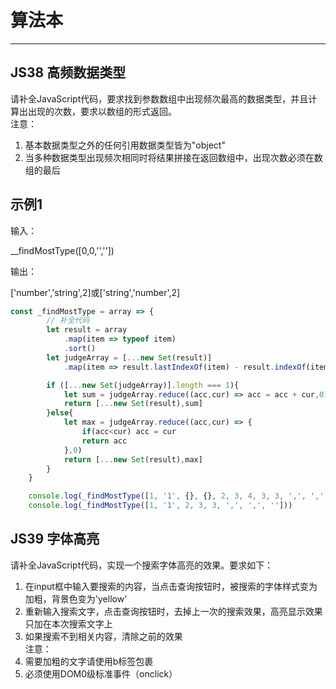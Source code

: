 # 算法本

---

## JS38 高频数据类型

请补全JavaScript代码，要求找到参数数组中出现频次最高的数据类型，并且计算出出现的次数，要求以数组的形式返回。  
注意：  

1. 基本数据类型之外的任何引用数据类型皆为"object"  
2. 当多种数据类型出现频次相同时将结果拼接在返回数组中，出现次数必须在数组的最后

## 示例1

输入：

__findMostType([0,0,'',''])

输出：

['number','string',2]或['string','number',2]

```js
const _findMostType = array => {
        // 补全代码
        let result = array
            .map(item => typeof item)
            .sort()
        let judgeArray = [...new Set(result)]
            .map(item => result.lastIndexOf(item) - result.indexOf(item) + 1)

        if ([...new Set(judgeArray)].length === 1){
            let sum = judgeArray.reduce((acc,cur) => acc = acc + cur,0)
            return [...new Set(result),sum]
        }else{
            let max = judgeArray.reduce((acc,cur) => {
                if(acc<cur) acc = cur
                return acc
            },0)
            return [...new Set(result),max]
        }
    }

    console.log(_findMostType([1, '1', {}, {}, 2, 3, 4, 3, 3, ',', ',', '','','']))
    console.log(_findMostType([1, '1', 2, 3, 3, ',', ',', '']))
```

## JS39 字体高亮

请补全JavaScript代码，实现一个搜索字体高亮的效果。要求如下：  

1. 在input框中输入要搜索的内容，当点击查询按钮时，被搜索的字体样式变为加粗，背景色变为'yellow'  
2. 重新输入搜索文字，点击查询按钮时，去掉上一次的搜索效果，高亮显示效果只加在本次搜索文字上  
3. 如果搜索不到相关内容，清除之前的效果  
   注意：  
4. 需要加粗的文字请使用b标签包裹  
5. 必须使用DOM0级标准事件（onclick）

```js

```